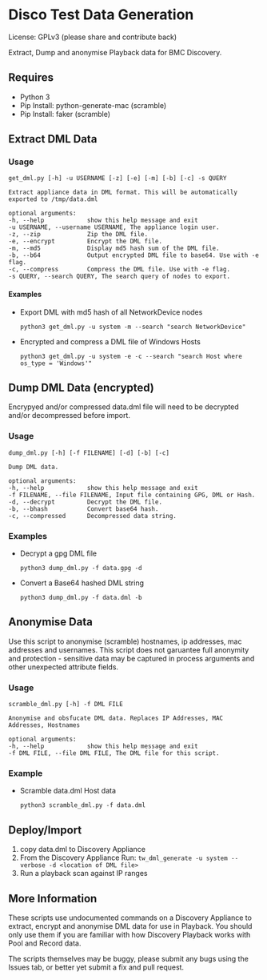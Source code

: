 # Disco Test Data Generation

License: GPLv3 (please share and contribute back)

Extract, Dump and anonymise Playback data for BMC Discovery.

Requires
--------
* Python 3
* Pip Install: python-generate-mac (scramble)
* Pip Install: faker (scramble)

Extract DML Data
----------------
### Usage

    get_dml.py [-h] -u USERNAME [-z] [-e] [-m] [-b] [-c] -s QUERY

    Extract appliance data in DML format. This will be automatically exported to /tmp/data.dml

    optional arguments:
	-h, --help            show this help message and exit
	-u USERNAME, --username USERNAME, The appliance login user.
	-z, --zip             Zip the DML file.
	-e, --encrypt         Encrypt the DML file.
	-m, --md5             Display md5 hash sum of the DML file.
	-b, --b64             Output encrypted DML file to base64. Use with -e flag.
	-c, --compress        Compress the DML file. Use with -e flag.
	-s QUERY, --search QUERY, The search query of nodes to export.

#### Examples

* Export DML with md5 hash of all NetworkDevice nodes

      python3 get_dml.py -u system -m --search "search NetworkDevice"

* Encrypted and compress a DML file of Windows Hosts

      python3 get_dml.py -u system -e -c --search "search Host where os_type = 'Windows'"

Dump DML Data (encrypted)
-------------------------
Encrypyed and/or compressed data.dml file will need to be decrypted and/or decompressed before import.

### Usage

    dump_dml.py [-h] [-f FILENAME] [-d] [-b] [-c]

    Dump DML data.

    optional arguments:
	-h, --help            show this help message and exit
	-f FILENAME, --file FILENAME, Input file containing GPG, DML or Hash.
	-d, --decrypt         Decrypt the DML file.
	-b, --bhash           Convert base64 hash.
	-c, --compressed      Decompressed data string.

### Examples

* Decrypt a gpg DML file

      python3 dump_dml.py -f data.gpg -d

* Convert a Base64 hashed DML string

      python3 dump_dml.py -f data.dml -b

Anonymise Data
--------------
Use this script to anonymise (scramble) hostnames, ip addresses, mac addresses and usernames. This script does not garuantee full anonymity and protection - sensitive data may be captured in process arguments and other unexpected attribute fields.

### Usage

    scramble_dml.py [-h] -f DML FILE

    Anonymise and obsfucate DML data. Replaces IP Addresses, MAC Addresses, Hostnames

    optional arguments:
	-h, --help            show this help message and exit
	-f DML FILE, --file DML FILE, The DML file for this script.

### Example

* Scramble data.dml Host data

      python3 scramble_dml.py -f data.dml

Deploy/Import
-------------
1. copy data.dml to Discovery Appliance
2. From the Discovery Appliance Run:
    `tw_dml_generate -u system --verbose -d <location of DML file>`
3. Run a playback scan against IP ranges


More Information
----------------
These scripts use undocumented commands on a Discovery Appliance to extract, encrypt and anonymise DML data for use in Playback. You should only use them if you are familiar with how Discovery Playback works with Pool and Record data.

The scripts themselves may be buggy, please submit any bugs using the Issues tab, or better yet submit a fix and pull request.
